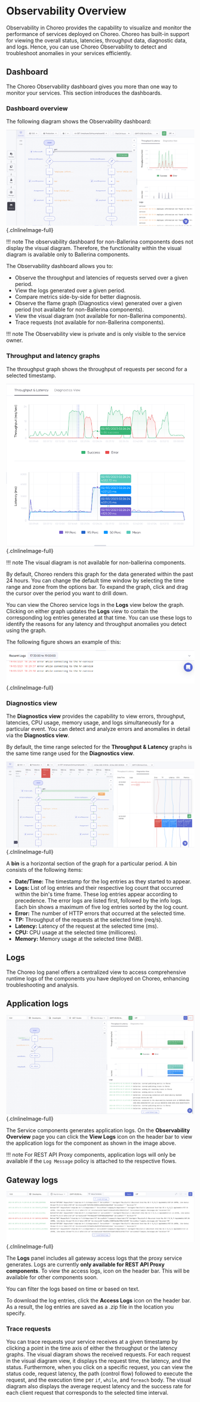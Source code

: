 # Observability Overview

Observability in Choreo provides the capability to visualize and monitor the performance of services deployed on Choreo. Choreo has built-in support for viewing the overall status, latencies, throughput data,  diagnostic data, and logs. Hence, you can use Choreo Observability to detect and troubleshoot anomalies in your services efficiently. 

## Dashboard
The Choreo Observability dashboard gives you more than one way to monitor your services. This section introduces the dashboards.

### Dashboard overview

The following diagram shows the Observability dashboard:

![Dashboard overview](../assets/img/monitoring-and-insights/observability/overview-overall.png){.cInlineImage-full}

!!! note
    The observability dashboard for non-Ballerina components does not display the visual diagram. Therefore, the functionality within the visual diagram is available only to Ballerina components. 

The Observability dashboard allows you to:

- Observe the throughput and latencies of requests served over a given period.
- View the logs generated over a given period.
- Compare metrics side-by-side for better diagnosis.
- Observe the flame graph (Diagnostics view) generated over a given period (not available for non-Ballerina components).
- View the visual diagram (not available for non-Ballerina components).
- Trace requests (not available for non-Ballerina components).

!!! note
    The Observability view is private and is only visible to the service owner.


### Throughput and latency graphs

The throughput graph shows the throughput of requests per second for a selected timestamp.   

![Throughput and latency graph](../assets/img/monitoring-and-insights/observability/throughput-and-latency.png){.cInlineImage-full}

!!! note
    The visual diagram is not available for non-ballerina components. 
    
By default, Choreo renders this graph for the data generated within the past 24 hours. You can change the default time window by selecting the time range and zone from the options bar. To expand the graph, click and drag the cursor over the period you want to drill down. 

You can view the Choreo service logs in the **Logs** view below the graph. Clicking on either graph updates the **Logs** view to contain the corresponding log entries generated at that time. You can use these logs to identify the reasons for any latency and throughput anomalies you detect using the graph.

The following figure shows an example of this:

![Logs view](../assets/img/monitoring-and-insights/observability/logs.png){.cInlineImage-full}

### Diagnostics view

The **Diagnostics view** provides the capability to view errors, throughput, latencies, CPU usage, memory usage, and logs simultaneously for a particular event. You can detect and analyze errors and anomalies in detail via the **Diagnostics view**.

By default, the time range selected for the **Throughput & Latency** graphs is the same time range used for the **Diagnostics view**.

![Diagnostic view](../assets/img/monitoring-and-insights/observability/diagnostic-view.png){.cInlineImage-full}


A **bin** is a horizontal section of the graph for a particular period. A bin consists of the following items:

- **Date/Time:** The timestamp for the log entries as they started to appear.
- **Logs:**  List of log entries and their respective log count that occurred within the bin's time frame. These log entries appear according to precedence. The error logs are listed first, followed by the info logs. Each bin shows a maximum of five log entries sorted by the log count.
- **Error:** The number of HTTP errors that occurred at the selected time.
- **TP:** Throughput of the requests at the selected time (req/s).
- **Latency:** Latency of the request at the selected time (ms).
- **CPU:** CPU usage at the selected time (millicores).
- **Memory:** Memory usage at the selected time (MiB).

## Logs

The Choreo log panel offers a centralized view to access comprehensive runtime logs of the components you have deployed on Choreo, enhancing troubleshooting and analysis.

## Application logs

![Logs panel](../assets/img/monitoring-and-insights/observability/view-application-logs.png){.cInlineImage-full}

The Service components generates application logs. On the **Observability Overview** page you can click the **View Logs** icon on the header bar to view the application logs for the component as shown in the image above.

!!! note
    For REST API Proxy components, application logs will only be available if the `Log Message` policy is attached to the respective flows. 

## Gateway logs

![Logs panel](../assets/img/monitoring-and-insights/observability/logs-panel.png){.cInlineImage-full}

The **Logs** panel includes all gateway access logs that the proxy service generates. Logs are currently **only available for REST API Proxy components**.  To view the access logs, icon on the header bar. This will be available for other components soon. 

You can filter the logs based on time or based on text.

To download the log entries, click the **Access Logs** icon on the header bar. As a result, the log entries are saved as a .zip file in the location you specify.

### Trace requests

You can trace requests your service receives at a given timestamp by clicking a point in the time axis of either the throughput or the latency graphs.  The visual diagram shows the received requests.
For each request in the visual diagram view, it displays the request time, the latency, and the status. Furthermore, when you click on a specific request, you can view the status code, request latency, the path (control flow) followed to execute the request, and the execution time per `if`, `while`, and `foreach` body.
The visual diagram also displays the average request latency and the success rate for each client request that corresponds to the selected time interval.
